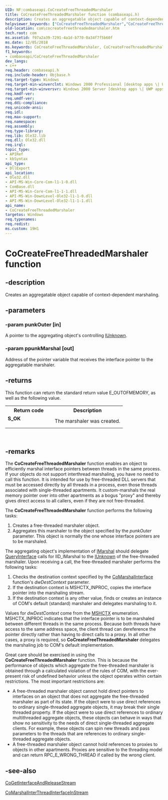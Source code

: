 ```yaml
---
UID: NF:combaseapi.CoCreateFreeThreadedMarshaler
title: CoCreateFreeThreadedMarshaler function (combaseapi.h)
description: Creates an aggregatable object capable of context-dependent marshaling.
helpviewer_keywords: ["CoCreateFreeThreadedMarshaler","CoCreateFreeThreadedMarshaler function [COM]","_com_CoCreateFreeThreadedMarshaler","com.cocreatefreethreadedmarshaler","combaseapi/CoCreateFreeThreadedMarshaler"]
old-location: com\cocreatefreethreadedmarshaler.htm
tech.root: com
ms.assetid: f97a2a39-7291-4a1d-b770-0a34f7f5b60f
ms.date: 12/05/2018
ms.keywords: CoCreateFreeThreadedMarshaler, CoCreateFreeThreadedMarshaler function [COM], _com_CoCreateFreeThreadedMarshaler, com.cocreatefreethreadedmarshaler, combaseapi/CoCreateFreeThreadedMarshaler
f1_keywords:
- combaseapi/CoCreateFreeThreadedMarshaler
dev_langs:
- c++
req.header: combaseapi.h
req.include-header: Objbase.h
req.target-type: Windows
req.target-min-winverclnt: Windows 2000 Professional [desktop apps \| UWP apps]
req.target-min-winversvr: Windows 2000 Server [desktop apps \| UWP apps]
req.kmdf-ver: 
req.umdf-ver: 
req.ddi-compliance: 
req.unicode-ansi: 
req.idl: 
req.max-support: 
req.namespace: 
req.assembly: 
req.type-library: 
req.lib: Ole32.lib
req.dll: Ole32.dll
req.irql: 
topic_type:
- APIRef
- kbSyntax
api_type:
- DllExport
api_location:
- Ole32.dll
- API-MS-Win-Core-Com-l1-1-0.dll
- ComBase.dll
- API-MS-Win-Core-Com-l1-1-1.dll
- API-MS-Win-DownLevel-Ole32-l1-1-0.dll
- API-MS-Win-DownLevel-Ole32-l1-1-1.dll
api_name:
- CoCreateFreeThreadedMarshaler
targetos: Windows
req.typenames: 
req.redist: 
ms.custom: 19H1
---
```


# CoCreateFreeThreadedMarshaler function


## -description


Creates an aggregatable object capable of context-dependent marshaling.


## -parameters




### -param punkOuter [in]

A pointer to the aggregating object's controlling <a href="https://docs.microsoft.com/windows/desktop/api/unknwn/nn-unknwn-iunknown">IUnknown</a>.


### -param ppunkMarshal [out]

Address of the pointer variable that receives the interface pointer to the aggregatable marshaler.


## -returns



This function can return the standard return value E_OUTOFMEMORY, as well as the following value.

<table>
<tr>
<th>Return code</th>
<th>Description</th>
</tr>
<tr>
<td width="40%">
<dl>
<dt><b>S_OK</b></dt>
</dl>
</td>
<td width="60%">
The marshaler was created.

</td>
</tr>
</table>
 




## -remarks



The <b>CoCreateFreeThreadedMarshaler</b> function enables an object to efficiently marshal interface pointers between threads in the same process. If your objects do not support interthread marshaling, you have no need to call this function. It is intended for use by free-threaded DLL servers that must be accessed directly by all threads in a process, even those threads associated with single-threaded apartments. It custom-marshals the real memory pointer over into other apartments as a bogus "proxy" and thereby gives direct access to all callers, even if they are not free-threaded.

The <b>CoCreateFreeThreadedMarshaler</b> function performs the following tasks: 



<ol>
<li>Creates a free-threaded marshaler object.</li>
<li>Aggregates this marshaler to the object specified by the <i>punkOuter</i> parameter. This object is normally the one whose interface pointers are to be marshaled.</li>
</ol>
The aggregating object's implementation of <a href="https://docs.microsoft.com/windows/desktop/api/objidl/nn-objidl-imarshal">IMarshal</a> should delegate <a href="https://docs.microsoft.com/windows/desktop/api/unknwn/nf-unknwn-iunknown-queryinterface(q)">QueryInterface</a> calls for IID_IMarshal to the <a href="https://docs.microsoft.com/windows/desktop/api/unknwn/nn-unknwn-iunknown">IUnknown</a> of the free-threaded marshaler. Upon receiving a call, the free-threaded marshaler performs the following tasks: 



<ol>
<li>Checks the destination context specified by the <a href="https://docs.microsoft.com/windows/desktop/api/combaseapi/nf-combaseapi-comarshalinterface">CoMarshalInterface</a> function's <i>dwDestContext</i> parameter.</li>
<li>If the destination context is MSHCTX_INPROC, copies the interface pointer into the marshaling stream.</li>
<li>If the destination context is any other value, finds or creates an instance of COM's default (standard) marshaler and delegates marshaling to it.
</li>
</ol>
Values for <i>dwDestContext</i> come from the <a href="https://docs.microsoft.com/windows/desktop/api/wtypesbase/ne-wtypesbase-mshctx">MSHCTX</a> enumeration. MSHCTX_INPROC indicates that the interface pointer is to be marshaled between different threads in the same process. Because both threads have access to the same address space, the client thread can dereference the pointer directly rather than having to direct calls to a proxy. In all other cases, a proxy is required, so <b>CoCreateFreeThreadedMarshaler</b> delegates the marshaling job to COM's default implementation.



Great care should be exercised in using the <b>CoCreateFreeThreadedMarshaler</b> function. This is because the performance of objects which aggregate the free-threaded marshaler is obtained through a calculated violation of the rules of COM, with the ever-present risk of undefined behavior unless the object operates within certain restrictions. The most important restrictions are:

<ul>
<li>A free-threaded marshaler object cannot hold direct pointers to interfaces on an object that does not aggregate the free-threaded marshaler as part of its state. If the object were to use direct references to ordinary single-threaded aggregate objects, it may break their single threaded property. If the object were to use direct references to ordinary multithreaded aggregate objects, these objects can behave in ways that show no sensitivity to the needs of direct single-threaded aggregate clients. For example, these objects can spin new threads and pass parameters to the threads that are references to ordinary single-threaded aggregate objects.
</li>
<li>A free-threaded marshaler object cannot hold references to proxies to objects in other apartments. Proxies are sensitive to the threading model and can return RPC_E_WRONG_THREAD if called by the wrong client.
</li>
</ul>



## -see-also




<a href="https://docs.microsoft.com/windows/desktop/api/combaseapi/nf-combaseapi-cogetinterfaceandreleasestream">CoGetInterfaceAndReleaseStream</a>



<a href="https://docs.microsoft.com/windows/desktop/api/combaseapi/nf-combaseapi-comarshalinterthreadinterfaceinstream">CoMarshalInterThreadInterfaceInStream</a>
 

 

